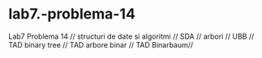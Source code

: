 # lab7.-problema-14
 Lab7 Problema 14  // structuri de date si algoritmi // SDA // arbori // UBB //  TAD binary tree // TAD arbore binar // TAD Binarbaum// 
